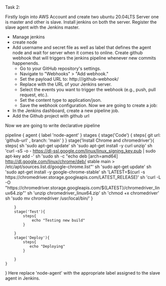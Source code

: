 Task 2:

Firstly login into AWS Account and create two ubuntu 20.04LTS Server one is master and other is slave.
Install jenkins on both the server.
Register the slave agent with the Jenkins master.
   * Manage jenkins
   * create node
   * Add username and secret file as well as label that defines the agent node and wait for server when it comes to online.
Create github webhook that will triggers the jenkins pipeline whenever new commits happenends.
     * Go to your GitHub repository's settings.
     * Navigate to "Webhooks" > "Add webhook."
     * Set the payload URL to: http://<jenkins-url>/github-webhook/
     * Replace <jenkins-url> with the URL of your Jenkins server.
     * Select the events you want to trigger the webhook (e.g., push, pull request, etc.).
     * Set the content type to application/json.
     * Save the webhook configuration.
Now we are going to create a job:
  * In the Jenkins dashboard, create a new pipeline job.
  * Add the Github project with github url
    
Now we are going to write declarative pipeline


pipeline {
    agent { label 'node-agent' }
    stages {
        stage('Code') {
            steps{
                git url: 'github-url' , branch: 'main'
                 }
                        }
        stage('Install Chrome and chromedriver'){
            steps{
               sh 'sudo apt-get update'
                sh 'sudo apt-get install -y curl unzip'
                sh 'curl -sS -o - https://dl-ssl.google.com/linux/linux_signing_key.pub | sudo apt-key add -'
                sh 'sudo sh -c "echo deb [arch=amd64] http://dl.google.com/linux/chrome/deb/ stable main > 
                /etc/apt/sources.list.d/google-chrome.list"'
                sh 'sudo apt-get update'
                sh 'sudo apt-get install -y google-chrome-stable'
                sh 'LATEST=$(curl -s https://chromedriver.storage.googleapis.com/LATEST_RELEASE)'
                sh 'curl -L -O "https://chromedriver.storage.googleapis.com/${LATEST}/chromedriver_linux64.zip"'
                sh 'unzip chromedriver_linux64.zip'
                sh 'chmod +x chromedriver'
                sh 'sudo mv chromedriver /usr/local/bin/'
            }
            
        }
        stage('Test'){
            steps{
                echo "Testing new build"
            }
            
        }
        stage('Deploy'){
            steps{
               echo "Deploying" 
            }
            
        }
    }
}
Here replace 'node-agent' with the appropriate label assigned to the slave agent in Jenkins.

